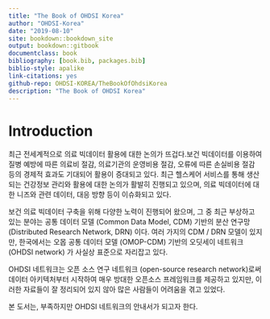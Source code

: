 ```yaml
---
title: "The Book of OHDSI Korea"
author: "OHDSI-Korea"
date: "2019-08-10"
site: bookdown::bookdown_site
output: bookdown::gitbook
documentclass: book
bibliography: [book.bib, packages.bib]
biblio-style: apalike
link-citations: yes
github-repo: OHDSI-KOREA/TheBookOfOhdsiKorea
description: "The Book of OHDSI Korea"
---
```


# Introduction


최근 전세계적으로 의료 빅데이터 활용에 대한 논의가 뜨겁다.보건 빅데이터를 이용하여 질병 예방에 따른 의료비 절감, 의료기관의 운영비용 절감, 오류에 따른 손실비용 절감 등의 경제적 효과도 기대되어 활용이 증대되고 있다. 최근 헬스케어 서비스를 통해 생산되는 건강정보 관리와 활용에 대한 논의가 활발히 진행되고 있으며, 의료 빅데이터에 대한 니즈와 관련 데이터, 대응 방향 등이 이슈화되고 있다.

보건 의료 빅데이터 구축을 위해 다양한 노력이 진행되어 왔으며, 그 중 최근 부상하고 있는 분야는 공통 데이터 모델 (Common Data Model, CDM) 기반의 분산 연구망 (Distributed Research Network, DRN) 이다. 여러 가지의 CDM / DRN 모델이 있지만, 한국에서는 오몹 공통 데이터 모델 (OMOP-CDM) 기반의 오딧세이 네트워크 (OHDSI network) 가 사실상 표준으로 자리잡고 있다.

OHDSI 네트워크는 오픈 소스 연구 네트워크 (open-source research network)로써 데이터 아키텍처부터 시작하여 매우 방대한 오픈소스 프레임워크를 제공하고 있지만, 이러한 자료들이 잘 정리되어 있지 않아 많은 사람들이 어려움을 겪고 있었다.

본 도서는, 부족하지만 OHDSI 네트워크의 안내서가 되고자 한다.
